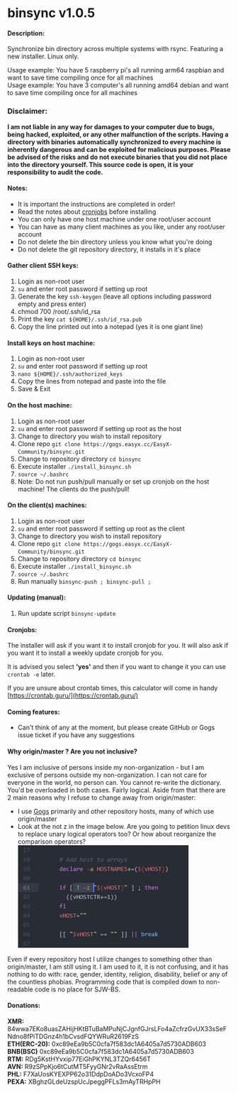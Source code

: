 # binsync v1.0.5

#### Description:
Synchronize bin directory across multiple systems with rsync. Featuring a new installer. Linux only.

Usage example: You have 5 raspberry pi's all running arm64 raspbian and want to save time compiling once for all machines<br />
Usage example: You have 3 computer's all running amd64 debian and want to save time compiling once for all machines

### Disclaimer:
**I am not liable in any way for damages to your computer due to bugs, being hacked, exploited, or any other malfunction of the scripts. Having a directory with binaries automatically synchronized to every machine is inherently dangerous and can be exploited for malicious purposes. Please be advised of the risks and do not execute binaries that you did not place into the directory yourself. This source code is open, it is your responsibility to audit the code.**

#### Notes:
- It is important the instructions are completed in order!
- Read the notes about [cronjobs](#cronjobs) before installing
- You can only have one host machine under one root/user account
- You can have as many client machines as you like, under any root/user account
- Do not delete the bin directory unless you know what you're doing
- Do not delete the git repository directory, it installs in it's place

#### Gather client SSH keys:
1. Login as non-root user
2. `su` and enter root password if setting up root
3. Generate the key `ssh-keygen` (leave all options including password empty and press enter)
4. chmod 700 /root/.ssh/id_rsa
4. Print the key `cat ${HOME}/.ssh/id_rsa.pub`
5. Copy the line printed out into a notepad (yes it is one giant line)

#### Install keys on host machine:
1. Login as non-root user
2. `su` and enter root password if setting up root
3. `nano ${HOME}/.ssh/authorized_keys`
4. Copy the lines from notepad and paste into the file
5. Save & Exit

#### On the host machine:
1. Login as non-root user
2. `su` and enter root password if setting up root as the host
3. Change to directory you wish to install repository
4. Clone repo `git clone https://gogs.easyx.cc/EasyX-Community/binsync.git`
5. Change to repository directory `cd binsync`
6. Execute installer `./install_binsync.sh`
7. `source ~/.bashrc`
8. Note: Do not run push/pull manually or set up cronjob on the host machine! The clients do the push/pull!

#### On the client(s) machines:
1. Login as non-root user
2. `su` and enter root password if setting up root as the client
3. Change to directory you wish to install repository
4. Clone repo `git clone https://gogs.easyx.cc/EasyX-Community/binsync.git`
5. Change to repository directory `cd binsync`
6. Execute installer `./install_binsync.sh`
7. `source ~/.bashrc`
8. Run manually `binsync-push ; binsync-pull ;`

#### Updating (manual):
1. Run update script `binsync-update`

#### Cronjobs:
The installer will ask if you want it to install cronjob for you. It will also ask if you want it to install a weekly update cronjob for you.

It is advised you select **'yes'** and then if you want to change it you can use `crontab -e` later.

If you are unsure about crontab times, this calculator will come in handy [https://crontab.guru/](https://crontab.guru/)

#### Coming features:
- Can't think of any at the moment, but please create GitHub or Gogs issue ticket if you have any suggestions

#### Why origin/master ? Are you not inclusive?
Yes I am inclusive of persons inside my non-organization - but I am exclusive of persons outside my non-organization. I can not care for everyone in the world, no person can. You cannot re-write the dictionary. You'd be overloaded in both cases. Fairly logical. Aside from that there are 2 main reasons why I refuse to change away from origin/master:
- I use [Gogs](https://gogs.io/) primarily and other repository hosts, many of which use origin/master
- Look at the not z in the image below. Are you going to petition linux devs to replace unary logical operators too? Or how about reorganize the comparison operators?
![not z](etc/not-z.png)

Even if every repository host I utilize changes to something other than origin/master, I am still using it. I am used to it, it is not confusing, and it has nothing to do with: race, gender, identity, religion, disability, belief or any of the countless phobias. Programming code that is compiled down to non-readable code is no place for SJW-BS.

#### Donations:
**XMR:** 84wwa7EKo8uasZAHijHKtBTuBaMPuNjCJgnfGJrsLFo4aZcfrzGvUX33sSeFNdno8fPiTDGnz4h1bCvsdFQYWRuR2619FzS <br />
**ETH(ERC-20):** 0xc89eEa9b5C0cfa7f583dc1A6405a7d5730ADB603 <br />
**BNB(BSC)** 0xc89eEa9b5C0cfa7f583dc1A6405a7d5730ADB603 <br />
**RTM:** RDg5KstHYvxip77EiGhPKYNL3TZQr6456T <br />
**AVN:** R9zSPpKjo6tCutMT5FyyGNr2vRaAssEtrm <br />
**PHL:** F7XaUosKYEXPP62o31DdpDoADo3VcxoFP4 <br />
**PEXA:** XBghzGLdeUzspUcJpeggPFLs3mAyTRHpPH <br />
